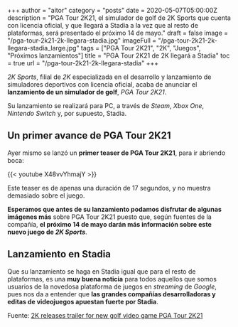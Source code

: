 +++
author = "aitor"
category = "posts"
date = 2020-05-07T05:00:00Z
description = "PGA Tour 2K21, el simulador de golf de 2K Sports que cuenta con licencia oficial, y que llegará a Stadia a la vez que al resto de plataformas, será presentado el próximo 14 de mayo."
draft = false
image = "/pga-tour-2k21-2k-llegara-stadia.jpg"
imageFull = "/pga-tour-2k21-2k-llegara-stadia_large.jpg"
tags = ["PGA Tour 2K21", "2K", "Juegos", "Próximos lanzamientos"]
title = "PGA Tour 2K21 de 2K llegará a Stadia"
toc = true
url = "/pga-tour-2k21-2k-llegara-stadia"
+++

_2K Sports_, filial de _2K_ especializada en el desarrollo y lanzamiento de simuladores deportivos con licencia oficial, acaba de anunciar el **lanzamiento de un simulador de golf**, _PGA Tour 2K21_.

Su lanzamiento se realizará para PC, a través de _Steam_, _Xbox One_, _Nintendo Switch_ y, por supuesto, Stadia.

## Un primer avance de PGA Tour 2K21

Ayer mismo se lanzó un **primer teaser de PGA Tour 2K21**, para ir abriendo boca:

<div class="u-youtube">
  {{< youtube X48vvYhmajY >}}
</div>

Este teaser es de apenas una duración de 17 segundos, y no muestra demasiado sobre el juego.

**Esperamos que antes de su lanzamiento podamos disfrutar de algunas imágenes más** sobre PGA Tour 2K21 puesto que, según fuentes de la compañía, **el próximo 14 de mayo darán más información sobre este nuevo juego de _2K Sports_**.

## Lanzamiento en Stadia

Que su lanzamiento se haga en Stadia igual que para el resto de plataformas, es una **muy buena noticia** para todos aquellos que somos usuarios de la novedosa plataforma de juegos en _streaming_ de _Google_, pues nos da a entender que **las grandes compañías desarrolladoras y editas de videojuegos apuestan fuerte por Stadia**.

<p class="st-Article-contentSource">Fuente: <a class="u-anchor" href="https://www.golfchannel.com/news/2k-releases-trailer-new-golf-video-game-pga-tour-2k21" target="_blank" rel="nofollow noopener">2K releases trailer for new golf video game PGA Tour 2K21
</a></p>
